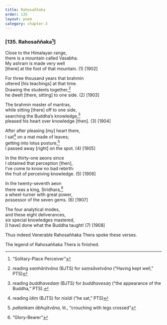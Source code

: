 ```yaml
---
title: Rahosaññaka
order: 135
layout: poem
category: chapter-3
---
```


### \[135. Rahosaññaka[^1]\]

Close to the Himalayan range,  
there is a mountain called Vasabha.  
My ashram is made very well  
\[there\] at the foot of that mountain. (1) \[1902\]

For three thousand years that brahmin  
uttered \[his teachings\] at that time.  
Drawing the students together,[^2]  
he dwelt \[there, sitting\] to one side. (2) \[1903\]

The brahmin master of mantras,  
while sitting \[there\] off to one side,  
searching the Buddha’s knowledge,[^3]  
pleased his heart over knowledge \[then\]. (3) \[1904\]

After after pleasing \[my\] heart there,  
I sat[^4] on a mat made of leaves;  
getting into lotus posture,[^5]  
I passed away \[right\] on the spot. (4) \[1905\]

In the thirty-one aeons since  
I obtained that perception \[then\],  
I’ve come to know no bad rebirth:  
the fruit of perceiving knowledge. (5) \[1906\]

In the twenty-seventh aeon  
there was a king, Siridhara,[^6]  
a wheel-turner with great power,  
possessor of the seven gems. (6) \[1907\]

The four analytical modes,  
and these eight deliverances,  
six special knowledges mastered,  
\[I have\] done what the Buddha taught! (7) \[1908\]

Thus indeed Venerable Rahosaññaka Thera spoke these verses.

The legend of Rahosaññaka Thera is finished.

[^1]: “Solitary-Place Perceiver”

[^2]: reading *saṃhāritvāna* (BJTS) for *saṃsāvetvāna* (“Having kept well,” PTS)

[^3]: reading *buddhavedaṃ* (BJTS) for *buddhavesaŋ* (“the appearance of the Buddha,” PTS).

[^4]: reading *īdiṃ* (BJTS) for *nisīdi* (“he sat,” PTS)

[^5]: *pallaṅkam ābhujitvāna,* lit., “crouching with legs crossed”

[^6]: “Glory-Bearer”
